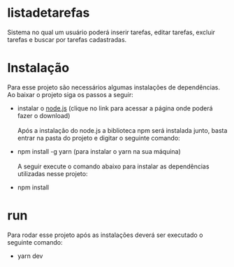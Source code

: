 # listadetarefas <br />
Sistema no qual um usuário poderá inserir tarefas, editar tarefas, excluir tarefas e buscar por tarefas cadastradas.

# Instalação <br />
Para esse projeto são necessários algumas instalações de dependências. Ao baixar o projeto siga os passos a seguir: <br />

- instalar o <a href="https://nodejs.org/en/">node.js</a> (clique no link para acessar a página onde poderá fazer o download)<br /><br /> 
Após a instalação do node.js a biblioteca npm será instalada junto, basta entrar na pasta do projeto e digitar o seguinte comando: <br />

- npm install -g yarn (para instalar o yarn na sua máquina)<br /><br />
A seguir execute o comando abaixo para instalar as dependências utilizadas nesse projeto:<br />
- npm install <br />

# run <br />
Para rodar esse projeto após as instalações deverá ser executado o seguinte comando: <br />
- yarn dev


